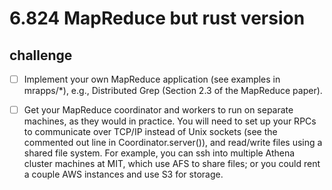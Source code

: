 # 6.824 MapReduce but rust version
## challenge
- [ ] Implement your own MapReduce application (see examples in mrapps/*), e.g., Distributed Grep (Section 2.3 of the MapReduce paper).


- [ ] Get your MapReduce coordinator and workers to run on separate machines, as they would in practice. You will need to set up your RPCs to communicate over TCP/IP instead of Unix sockets (see the commented out line in Coordinator.server()), and read/write files using a shared file system. For example, you can ssh into multiple Athena cluster machines at MIT, which use AFS to share files; or you could rent a couple AWS instances and use S3 for storage.
